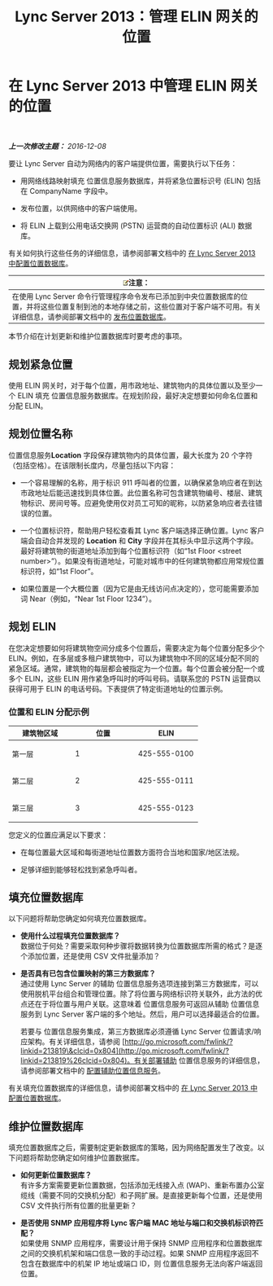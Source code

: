 ﻿---
title: Lync Server 2013：管理 ELIN 网关的位置
TOCTitle: 管理 ELIN 网关的位置
ms:assetid: ced79c13-4e7e-4034-95cd-6fc913f4f222
ms:mtpsurl: https://technet.microsoft.com/zh-cn/library/JJ205288(v=OCS.15)
ms:contentKeyID: 49314293
ms.date: 12/10/2016
mtps_version: v=OCS.15
ms.translationtype: HT
---

# 在 Lync Server 2013 中管理 ELIN 网关的位置

 

_**上一次修改主题：** 2016-12-08_

要让 Lync Server 自动为网络内的客户端提供位置，需要执行以下任务：

  - 用网络线路映射填充 位置信息服务数据库，并将紧急位置标识号 (ELIN) 包括在 CompanyName 字段中。

  - 发布位置，以供网络中的客户端使用。

  - 将 ELIN 上载到公用电话交换网 (PSTN) 运营商的自动位置标识 (ALI) 数据库。

有关如何执行这些任务的详细信息，请参阅部署文档中的 [在 Lync Server 2013 中配置位置数据库](lync-server-2013-configure-the-location-database.md)。

<table>
<thead>
<tr class="header">
<th><img src="images/Dn783119.note(OCS.15).gif" title="note" alt="note" />注意：</th>
</tr>
</thead>
<tbody>
<tr class="odd">
<td>在使用 Lync Server 命令行管理程序命令发布已添加到中央位置数据库的位置，并将这些位置复制到池的本地存储之前，这些位置对于客户端不可用。有关详细信息，请参阅部署文档中的 <a href="lync-server-2013-publish-the-location-database.md">发布位置数据库</a>。</td>
</tr>
</tbody>
</table>


本节介绍在计划更新和维护位置数据库时要考虑的事项。

## 规划紧急位置

使用 ELIN 网关时，对于每个位置，用市政地址、建筑物内的具体位置以及至少一个 ELIN 填充 位置信息服务数据库。在规划阶段，最好决定想要如何命名位置和分配 ELIN。

## 规划位置名称

位置信息服务**Location** 字段保存建筑物内的具体位置，最大长度为 20 个字符（包括空格）。在该限制长度内，尽量包括以下内容：

  - 一个容易理解的名称，用于标识 911 呼叫者的位置，以确保紧急响应者在到达市政地址后能迅速找到具体位置。此位置名称可包含建筑物编号、楼层、建筑物标识、房间号等。应避免使用仅对员工可知的昵称，以防紧急响应者去往错误的位置。

  - 一个位置标识符，帮助用户轻松查看其 Lync 客户端选择正确位置。Lync 客户端会自动合并发现的 **Location** 和 **City** 字段并在其标头中显示这两个字段。最好将建筑物的街道地址添加到每个位置标识符（如“1st Floor \<street number\>”）。如果没有街道地址，可能对城市中的任何建筑物都应用常规位置标识符，如“1st Floor”。

  - 如果位置是一个大概位置（因为它是由无线访问点决定的），您可能需要添加词 Near（例如，“Near 1st Floor 1234”）。

## 规划 ELIN

在您决定想要如何将建筑物空间分成多个位置后，需要决定为每个位置分配多少个 ELIN。例如，在多层或多租户建筑物中，可以为建筑物中不同的区域分配不同的紧急区域。通常，建筑物的每层都会被指定为一个位置。每个位置会被分配一个或多个 ELIN，这些 ELIN 用作紧急呼叫时的呼叫号码。请联系您的 PSTN 运营商以获得可用于 ELIN 的电话号码。下表提供了特定街道地址的位置示例。

### 位置和 ELIN 分配示例

<table>
<colgroup>
<col style="width: 33%" />
<col style="width: 33%" />
<col style="width: 33%" />
</colgroup>
<thead>
<tr class="header">
<th>建筑物区域</th>
<th>位置</th>
<th>ELIN</th>
</tr>
</thead>
<tbody>
<tr class="odd">
<td><p>第一层</p></td>
<td><p>1</p></td>
<td><p>425-555-0100</p></td>
</tr>
<tr class="even">
<td><p>第二层</p></td>
<td><p>2</p></td>
<td><p>425-555-0111</p></td>
</tr>
<tr class="odd">
<td><p>第三层</p></td>
<td><p>3</p></td>
<td><p>425-555-0123</p></td>
</tr>
</tbody>
</table>


您定义的位置应满足以下要求：

  - 在每位置最大区域和每街道地址位置数方面符合当地和国家/地区法规。

  - 足够详细到能够轻松找到紧急呼叫者。

## 填充位置数据库

以下问题将帮助您确定如何填充位置数据库。

  - **使用什么过程填充位置数据库？**  
    数据位于何处？需要采取何种步骤将数据转换为位置数据库所需的格式？是逐个添加位置，还是使用 CSV 文件批量添加？

<!-- end list -->

  - **是否具有已包含位置映射的第三方数据库？**  
    通过使用 Lync Server 的辅助 位置信息服务选项连接到第三方数据库，可以使用脱机平台组合和管理位置。除了将位置与网络标识符关联外，此方法的优点还在于将位置与用户关联。这意味着 位置信息服务可返回从辅助 位置信息服务到 Lync Server 客户端的多个地址。然后，用户可以选择最适合的位置。
    
    若要与 位置信息服务集成，第三方数据库必须遵循 Lync Server 位置请求/响应架构。有关详细信息，请参阅 [http://go.microsoft.com/fwlink/?linkid=213819\&clcid=0x804](http://go.microsoft.com/fwlink/?linkid=213819%26clcid=0x804)。有关部署辅助 位置信息服务的详细信息，请参阅部署文档中的 [配置辅助位置信息服务](lync-server-2013-configure-a-secondary-location-information-service.md)。

有关填充位置数据库的详细信息，请参阅部署文档中的 [在 Lync Server 2013 中配置位置数据库](lync-server-2013-configure-the-location-database.md)。

## 维护位置数据库

填充位置数据库之后，需要制定更新数据库的策略，因为网络配置发生了改变。以下问题将帮助您确定如何维护位置数据库。

  - **如何更新位置数据库？**  
    有许多方案需要更新位置数据，包括添加无线接入点 (WAP)、重新布置办公室缆线（需要不同的交换机分配）和子网扩展。是直接更新每个位置，还是使用 CSV 文件执行所有位置的批量更新？

<!-- end list -->

  - **是否使用 SNMP 应用程序将 Lync 客户端 MAC 地址与端口和交换机标识符匹配？**  
    如果使用 SNMP 应用程序，需要设计用于保持 SNMP 应用程序和位置数据库之间的交换机机架和端口信息一致的手动过程。如果 SNMP 应用程序返回不包含在数据库中的机架 IP 地址或端口 ID，则 位置信息服务无法向客户端返回位置。

